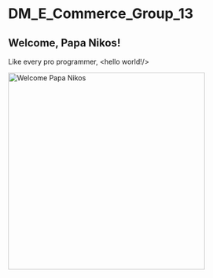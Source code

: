 # DM_E_Commerce_Group_13

## Welcome, Papa Nikos!
Like every pro programmer, <hello world!/>

<img src="https://raw.githubusercontent.com/Anand7Choudhary/blog/master/image/DALL%C2%B7E%202024-02-29%2015.52.25%20-%20Transform%20the%20scene_%20The%20programmer%20is%20now%20depicted%20as%20a%20king%2C%20complete%20with%20a%20regal%20crown%20and%20a%20majestic%20robe%2C%20sitting%20on%20a%20throne%20made%20of%20computer%20p.webp" width="400" alt="Welcome Papa Nikos">

